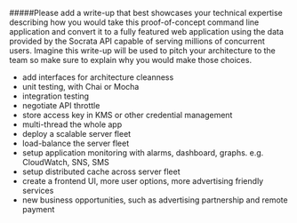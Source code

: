 #####Please add a write-up that best showcases your technical expertise describing how you would take this proof-of-concept command line application and convert it to a fully featured web application using the data provided by the Socrata API capable of serving millions of concurrent users. Imagine this write-up will be used to pitch your architecture to the team so make sure to explain why you would make those choices.

- add interfaces for architecture cleanness 
- unit testing, with Chai or Mocha
- integration testing
- negotiate API throttle 
- store access key in KMS or other credential management
- multi-thread the whole app
- deploy a scalable server fleet
- load-balance the server fleet 
- setup application monitoring with alarms, dashboard, graphs. e.g. CloudWatch, SNS, SMS
- setup distributed cache across server fleet
- create a frontend UI, more user options, more advertising friendly services
- new business opportunities, such as advertising partnership and remote payment